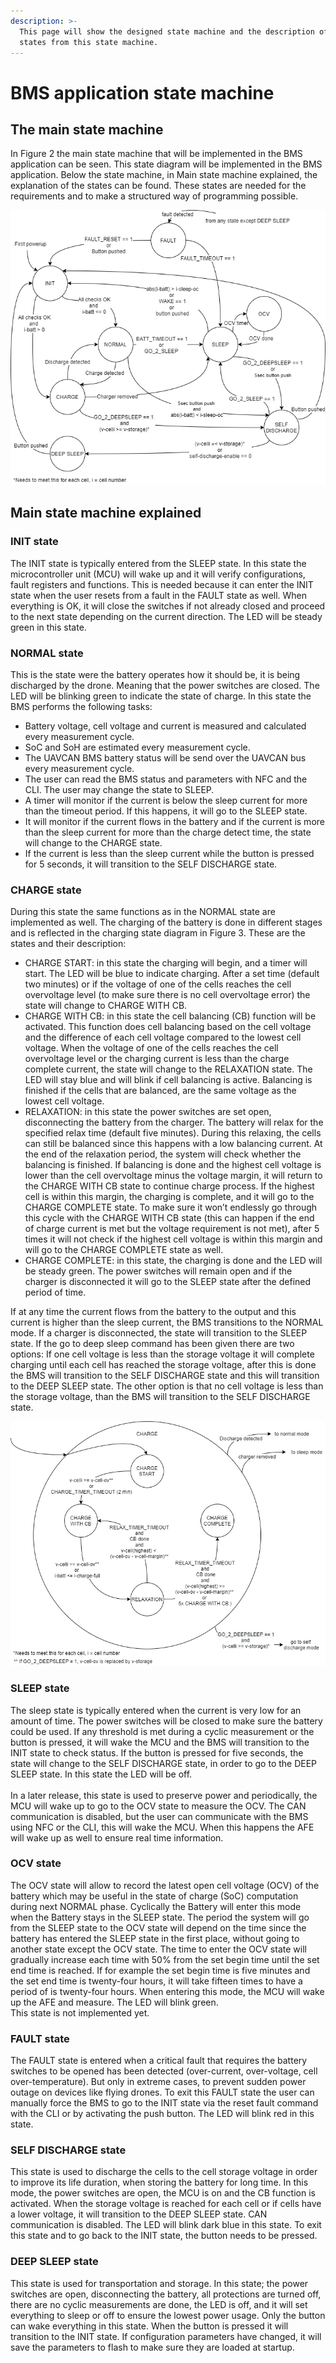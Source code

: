```yaml
---
description: >-
  This page will show the designed state machine and the description of the
  states from this state machine.
---
```


# BMS application state machine

## The main state machine

In Figure 2 the main state machine that will be implemented in the BMS application can be seen. This state diagram will be implemented in the BMS application. Below the state machine, in Main state machine explained, the explanation of the states can be found. These states are needed for the requirements and to make a structured way of programming possible.

![Figure 2: Battery main state machine](<../.gitbook/assets/Battery state machine (1).png>)

## Main state machine explained

### **INIT state**


The INIT state is typically entered from the SLEEP state. In this state the microcontroller unit (MCU) will wake up and it will verify configurations, fault registers and functions. This is needed because it can enter the INIT state when the user resets from a fault in the FAULT state as well. When everything is OK, it will close the switches if not already closed and proceed to the next state depending on the current direction. The LED will be steady green in this state.

### **NORMAL state**


This is the state were the battery operates how it should be, it is being discharged by the drone. Meaning that the power switches are closed. The LED will be blinking green to indicate the state of charge. In this state the BMS performs the following tasks:

* Battery voltage, cell voltage and current is measured and calculated every measurement cycle.
* SoC and SoH are estimated every measurement cycle.
* The UAVCAN BMS battery status will be send over the UAVCAN bus every measurement cycle.
* The user can read the BMS status and parameters with NFC and the CLI. The user may change the state to SLEEP.
* A timer will monitor if the current is below the sleep current for more than the timeout period. If this happens, it will go to the SLEEP state.
* It will monitor if the current flows in the battery and if the current is more than the sleep current for more than the charge detect time, the state will change to the CHARGE state.
* If the current is less than the sleep current while the button is pressed for 5 seconds, it will transition to the SELF DISCHARGE state.

### **CHARGE state**


During this state the same functions as in the NORMAL state are implemented as well. The charging of the battery is done in different stages and is reflected in the charging state diagram in Figure 3. These are the states and their description:

* CHARGE START: in this state the charging will begin, and a timer will start. The LED will be blue to indicate charging. After a set time (default two minutes) or if the voltage of one of the cells reaches the cell overvoltage level (to make sure there is no cell overvoltage error) the state will change to CHARGE WITH CB.&#x20;
* CHARGE WITH CB: in this state the cell balancing (CB) function will be activated. This function does cell balancing based on the cell voltage and the difference of each cell voltage compared to the lowest cell voltage. When the voltage of one of the cells reaches the cell overvoltage level or the charging current is less than the charge complete current, the state will change to the RELAXATION state. The LED will stay blue and will blink if cell balancing is active. Balancing is finished if the cells that are balanced, are the same voltage as the lowest cell voltage. &#x20;
* RELAXATION: in this state the power switches are set open, disconnecting the battery from the charger. The battery will relax for the specified relax time (default five minutes). During this relaxing, the cells can still be balanced since this happens with a low balancing current. At the end of the relaxation period, the system will check whether the balancing is finished. If balancing is done and the highest cell voltage is lower than the cell overvoltage minus the voltage margin, it will return to the CHARGE WITH CB state to continue charge process. If the highest cell is within this margin, the charging is complete, and it will go to the CHARGE COMPLETE state. To make sure it won’t endlessly go through this cycle with the CHARGE WITH CB state (this can happen if the end of charge current is met but the voltage requirement is not met), after 5 times it will not check if the highest cell voltage is within this margin and will go to the CHARGE COMPLETE state as well.
* CHARGE COMPLETE: in this state, the charging is done and the LED will be steady green. The power switches will remain open and if the charger is disconnected it will go to the SLEEP state after the defined period of time.

If at any time the current flows from the battery to the output and this current is higher than the sleep current, the BMS transitions to the NORMAL mode. If a charger is disconnected, the state will transition to the SLEEP state. If the go to deep sleep command has been given there are two options: If one cell voltage is less than the storage voltage it will complete charging until each cell has reached the storage voltage, after this is done the BMS will transition to the SELF DISCHARGE state and this will transition to the DEEP SLEEP state. The other option is that no cell voltage is less than the storage voltage, than the BMS will transition to the SELF DISCHARGE state.

![Figure 3: Charging state diagram](<../.gitbook/assets/charge state diagram (2).png>)

### **SLEEP state**


The sleep state is typically entered when the current is very low for an amount of time. The power switches will be closed to make sure the battery could be used. If any threshold is met during a cyclic measurement or the button is pressed, it will wake the MCU and the BMS will transition to the INIT state to check status. If the button is pressed for five seconds, the state will change to the SELF DISCHARGE state, in order to go to the DEEP SLEEP state. In this state the LED will be off. \
\
In a later release, this state is used to preserve power and periodically, the MCU will wake up to go to the OCV state to measure the OCV. The CAN communication is disabled, but the user can communicate with the BMS using NFC or the CLI, this will wake the MCU. When this happens the AFE will wake up as well to ensure real time information.

### **OCV state**


The OCV state will allow to record the latest open cell voltage (OCV) of the battery which may be useful in the state of charge (SoC) computation during next NORMAL phase. Cyclically the Battery will enter this mode when the Battery stays in the SLEEP state. The period the system will go from the SLEEP state to the OCV state will depend on the time since the battery has entered the SLEEP state in the first place, without going to another state except the OCV state. The time to enter the OCV state will gradually increase each time with 50% from the set begin time until the set end time is reached. If for example the set begin time is five minutes and the set end time is twenty-four hours, it will take fifteen times to have a period of is twenty-four hours. When entering this mode, the MCU will wake up the AFE and measure. The LED will blink green.\
This state is not implemented yet.

### **FAULT state**


The FAULT state is entered when a critical fault that requires the battery switches to be opened has been detected (over-current, over-voltage, cell over-temperature). But only in extreme cases, to prevent sudden power outage on devices like flying drones. To exit this  FAULT state the user can manually force the BMS to go to the INIT state via the reset fault command with the CLI or by activating the push button. The LED will blink red in this state.

### **SELF DISCHARGE state**


This state is used to discharge the cells to the cell storage voltage in order to improve its life duration, when storing the battery for long time. In this mode, the power switches are open, the MCU is on and the CB function is activated. When the storage voltage is reached for each cell or if cells have a lower voltage, it will transition to the DEEP SLEEP state. CAN communication is disabled. The LED will blink dark blue in this state. To exit this state and to go back to the INIT state, the button needs to be pressed.&#x20;

### **DEEP SLEEP state**


This state is used for transportation and storage. In this state; the power switches are open, disconnecting the battery, all protections are turned off, there are no cyclic measurements are done, the LED is off, and it will set everything to sleep or off to ensure the lowest power usage. Only the button can wake everything in this state. When the button is pressed it will transition to the INIT state. If configuration parameters have changed, it will save the parameters to flash to make sure they are loaded at startup.
